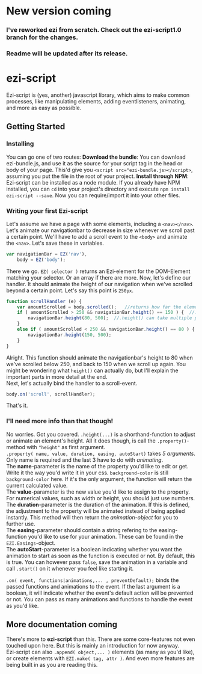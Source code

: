 # New version coming
### I've reworked ezi from scratch. Check out the ezi-script1.0 branch for the changes.  
### Readme will be updated after its release.

# ezi-script

Ezi-script is (yes, another) javascript library, which aims to make common processes, 
like manipulating elements, adding eventlisteners, animating, and more as easy as possible.

## Getting Started

### Installing

You can go one of two routes:
**Download the bundle**: You can download ezi-bundle.js, and use it as the source for your script tag in the head or body of your page.
This'd give you `<script src="ezi-bundle.js></script>`, assuming you put the file in the root of your project.
**Install through NPM**: Ezi-script can be installed as a node module. If you already have NPM installed, you can `cd` into your project's directory
and execute `npm install ezi-script --save`. Now you can require/import it into your other files.

### Writing your first Ezi-script

Let's assume we have a page with some elements, including a `<nav></nav>`. Let's animate our navigationbar to decrease in size whenever we scroll past a certain point.
We'll have to add a scroll event to the `<body>` and animate the `<nav>`. Let's save these in variables.
```javascript
var navigationBar = EZ('nav'),
    body = EZ('body');
```
There we go. `EZ( selector )` returns an Ezi-element for the DOM-Element matching your selector. Or an array if there are more.
Now, let's define our handler. It should animate the height of our navigation when we've scrolled beyond a certain point. Let's say this point is `250px`.
```javascript
function scrollHandler (e) {
    var amountScrolled = body.scrolled();   //returns how far the element has scrolled ( returns x-value by default )
    if ( amountScrolled > 250 && navigationBar.height() == 150 ) {  //.height() without arguments returns the current calculated height
        navigationBar.height(80, 500);  //.height() can take multiple parameters though.  
    }
    else if ( amountScrolled < 250 && navigationBar.height() == 80 ) {
        navigationBar.height(150, 500);
    }
}
```
Alright. This function should animate the navigationbar's height to 80 when we've scrolled below 250, and back to 150 when we scroll up again.
You might be wondering what `height()` can actually do, but I'll explain the important parts in more detail at the end.  
Next, let's actually bind the handler to a scroll-event.
```javascript
body.on('scroll', scrollHandler);
```
That's it.

### I'll need more info than that though!

No worries. Got you covered.
`.height(...)` is a shorthand-function to adjust or animate an element's height. All it does though, is call the `.property()`-method with `"height"` as first argument.  
`.property( name, value, duration, easing, autoStart)` takes *5 arguments*. Only name is required and the last 3 have to do with *animating*.  
The **name**-parameter is the name of the property you'd like to edit or get. Write it the way you'd write it in your css. `background-color` is still `background-color` here. If it's the only argument, the function will return the current calculated value.  
The **value**-parameter is the new value you'd like to assign to the property. For numerical values, such as width or height, you should just use numbers.  
The **duration**-parameter is the duration of the animation. If this is defined, the adjustment to the property will be animated instead of being applied instantly. This method will then return the *animation-object* for you to further use.  
The **easing**-parameter should contain a string refering to the easing-function you'd like to use for your animation. These can be found in the `EZI.Easings`-object.  
The **autoStart**-parameter is a boolean indicating whether you want the animation to start as soon as the function is executed or not. By default, this is true. You can however pass `false`, save the animation in a variable and call `.start()` on it whenever you feel like starting it.
  
`.on( event, functions|animations,... , preventDefault);` binds the passed functions and animations to the event. If the last argument is a boolean, it will indicate whether the event's default action will be prevented or not. You can pass as many animations and functions to handle the event as you'd like.

## More documentation coming

There's more to **ezi-script** than this. There are some core-features not even touched upon here. But this is mainly an introduction for now anyway.  
Ezi-script can also `.append( object,... )` elements (as many as you'd like), or create elements with `EZI.make( tag, attr )`. And even more features are being built in as you are reading this.  
